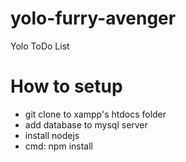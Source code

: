 yolo-furry-avenger
==================

Yolo ToDo List


How to setup
==================
- git clone to xampp's htdocs folder
- add database to mysql server
- install nodejs
- cmd: npm install